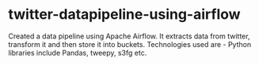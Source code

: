 # twitter-datapipeline-using-airflow
Created a data pipeline using Apache Airflow. It extracts data from twitter, transform it and then store it into buckets. Technologies used are - Python libraries include Pandas, tweepy, s3fg etc.
